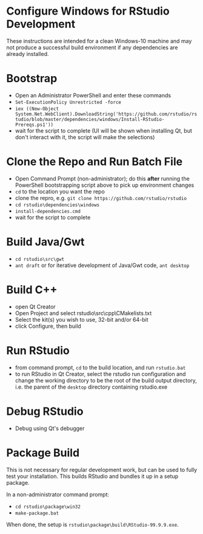 Configure Windows for RStudio Development
=============================================================================

These instructions are intended for a clean Windows-10 machine and may not
produce a successful build environment if any dependencies are already 
installed.

Bootstrap
=============================================================================
- Open an Administrator PowerShell and enter these commands
- `Set-ExecutionPolicy Unrestricted -force`
- `iex ((New-Object System.Net.WebClient).DownloadString('https://github.com/rstudio/rstudio/blob/master/dependencies/windows/Install-RStudio-Prereqs.ps1'))` 
- wait for the script to complete (UI will be shown when installing Qt, but
don't interact with it, the script will make the selections)

Clone the Repo and Run Batch File
=============================================================================
- Open Command Prompt (non-administrator); do this **after** running the 
PowerShell bootstrapping script above to pick up environment changes
- `cd` to the location you want the repo
- clone the repro, e.g. `git clone https://github.com/rstudio/rstudio`
- `cd rstudio\dependencies\windows`
- `install-dependencies.cmd`
- wait for the script to complete

Build Java/Gwt
=============================================================================
- `cd rstudio\src\gwt`
- `ant draft` or for iterative development of Java/Gwt code, `ant desktop`

Build C++
=============================================================================
- open Qt Creator
- Open Project and select rstudio\src\cpp\CMakelists.txt
- Select the kit(s) you wish to use, 32-bit and/or 64-bit
- click Configure, then build

Run RStudio
=============================================================================
- from command prompt, `cd` to the build location, and run `rstudio.bat`
- to run RStudio in Qt Creator, select the rstudio run configuration and
change the working directory to be the root of the build output directory,
i.e. the parent of the `desktop` directory containing rstudio.exe 

Debug RStudio
=============================================================================
- Debug using Qt's debugger

Package Build
=============================================================================
This is not necessary for regular development work, but can be used to fully 
test your installation. This builds RStudio and bundles it up in a setup package.

In a non-administrator command prompt:
- `cd rstudio\package\win32`
- `make-package.bat`

When done, the setup is `rstudio\package\build\RStudio-99.9.9.exe`.

